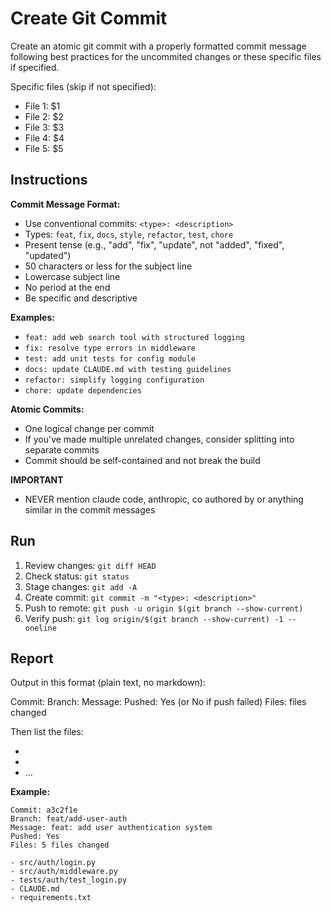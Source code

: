 # Create Git Commit

Create an atomic git commit with a properly formatted commit message following best practices for the uncommited changes or these specific files if specified.

Specific files (skip if not specified):

- File 1: $1
- File 2: $2
- File 3: $3
- File 4: $4
- File 5: $5

## Instructions

**Commit Message Format:**

- Use conventional commits: `<type>: <description>`
- Types: `feat`, `fix`, `docs`, `style`, `refactor`, `test`, `chore`
- Present tense (e.g., "add", "fix", "update", not "added", "fixed", "updated")
- 50 characters or less for the subject line
- Lowercase subject line
- No period at the end
- Be specific and descriptive

**Examples:**

- `feat: add web search tool with structured logging`
- `fix: resolve type errors in middleware`
- `test: add unit tests for config module`
- `docs: update CLAUDE.md with testing guidelines`
- `refactor: simplify logging configuration`
- `chore: update dependencies`

**Atomic Commits:**

- One logical change per commit
- If you've made multiple unrelated changes, consider splitting into separate commits
- Commit should be self-contained and not break the build

**IMPORTANT**

- NEVER mention claude code, anthropic, co authored by or anything similar in the commit messages

## Run

1. Review changes: `git diff HEAD`
2. Check status: `git status`
3. Stage changes: `git add -A`
4. Create commit: `git commit -m "<type>: <description>"`
5. Push to remote: `git push -u origin $(git branch --show-current)`
6. Verify push: `git log origin/$(git branch --show-current) -1 --oneline`

## Report

Output in this format (plain text, no markdown):

Commit: <commit-hash>
Branch: <branch-name>
Message: <commit-message>
Pushed: Yes (or No if push failed)
Files: <number> files changed

Then list the files:
- <file1>
- <file2>
- ...

**Example:**
```
Commit: a3c2f1e
Branch: feat/add-user-auth
Message: feat: add user authentication system
Pushed: Yes
Files: 5 files changed

- src/auth/login.py
- src/auth/middleware.py
- tests/auth/test_login.py
- CLAUDE.md
- requirements.txt
```
